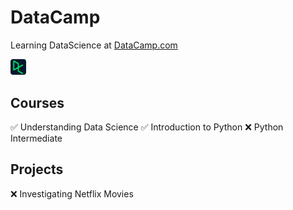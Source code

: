 # DataCamp
Learning DataScience at [DataCamp.com](https://app.datacamp.com/)

[<img src="/inc/datacamp.svg" width=5%>](https://app.datacamp.com/)

## Courses
✅ Understanding Data Science 
✅ Introduction to Python
❌ Python Intermediate

## Projects
❌ Investigating Netflix Movies
